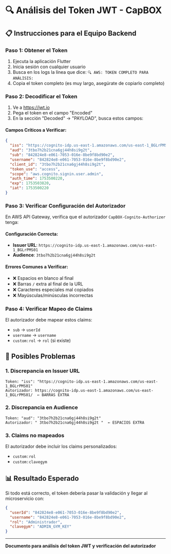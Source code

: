 # 🔍 Análisis del Token JWT - CapBOX

## 📋 **Instrucciones para el Equipo Backend**

### **Paso 1: Obtener el Token**
1. Ejecuta la aplicación Flutter
2. Inicia sesión con cualquier usuario
3. Busca en los logs la línea que dice: `🔍 AWS: TOKEN COMPLETO PARA ANÁLISIS:`
4. Copia el token completo (es muy largo, asegúrate de copiarlo completo)

### **Paso 2: Decodificar el Token**
1. Ve a https://jwt.io
2. Pega el token en el campo "Encoded"
3. En la sección "Decoded" -> "PAYLOAD", busca estos campos:

#### **Campos Críticos a Verificar:**

```json
{
  "iss": "https://cognito-idp.us-east-1.amazonaws.com/us-east-1_BGLrPMS01",
  "aud": "3tbo7h2b21cna6gj44h8si9g2t",
  "sub": "842824e8-e061-7053-016e-8be9f8bd90e2",
  "username": "842824e8-e061-7053-016e-8be9f8bd90e2",
  "client_id": "3tbo7h2b21cna6gj44h8si9g2t",
  "token_use": "access",
  "scope": "aws.cognito.signin.user.admin",
  "auth_time": 1753500220,
  "exp": 1753503820,
  "iat": 1753500220
}
```

### **Paso 3: Verificar Configuración del Autorizador**

En AWS API Gateway, verifica que el autorizador `CapBOX-Cognito-Authorizer` tenga:

#### **Configuración Correcta:**
- **Issuer URL**: `https://cognito-idp.us-east-1.amazonaws.com/us-east-1_BGLrPMS01`
- **Audience**: `3tbo7h2b21cna6gj44h8si9g2t`

#### **Errores Comunes a Verificar:**
- ❌ Espacios en blanco al final
- ❌ Barras `/` extra al final de la URL
- ❌ Caracteres especiales mal copiados
- ❌ Mayúsculas/minúsculas incorrectas

### **Paso 4: Verificar Mapeo de Claims**

El autorizador debe mapear estos claims:
- `sub` → `userId`
- `username` → `username`
- `custom:rol` → `rol` (si existe)

## 🚨 **Posibles Problemas**

### **1. Discrepancia en Issuer URL**
```
Token: "iss": "https://cognito-idp.us-east-1.amazonaws.com/us-east-1_BGLrPMS01"
Autorizador: https://cognito-idp.us-east-1.amazonaws.com/us-east-1_BGLrPMS01/  ← BARRAS EXTRA
```

### **2. Discrepancia en Audience**
```
Token: "aud": "3tbo7h2b21cna6gj44h8si9g2t"
Autorizador: " 3tbo7h2b21cna6gj44h8si9g2t "  ← ESPACIOS EXTRA
```

### **3. Claims no mapeados**
El autorizador debe incluir los claims personalizados:
- `custom:rol`
- `custom:clavegym`

## 📊 **Resultado Esperado**

Si todo está correcto, el token debería pasar la validación y llegar al microservicio con:
```json
{
  "userId": "842824e8-e061-7053-016e-8be9f8bd90e2",
  "username": "842824e8-e061-7053-016e-8be9f8bd90e2",
  "rol": "Administrador",
  "clavegym": "ADMIN_GYM_KEY"
}
```

---
**Documento para análisis del token JWT y verificación del autorizador** 